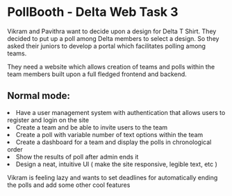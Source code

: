 # PollBooth - Delta Web Task 3

Vikram and Pavithra want to decide upon a design for Delta T Shirt. They decided to put up a poll among Delta members to select a design. So they asked their juniors to develop a portal which facilitates polling among teams.

They need a website which allows creation of teams and polls within the team members built upon a full fledged frontend and backend.

## Normal mode:
<li>Have a user management system with authentication that allows users to register and login on the site
<li>Create a team and be able to invite users to the team
<li>Create a poll with variable number of text options within the team
<li>Create a dashboard for a team and display the polls in chronological order
<li>Show the results of poll after admin ends it
<li>Design a neat, intuitive UI ( make the site responsive, legible text, etc )


Vikram is feeling lazy and wants to set deadlines for automatically ending the polls and add some other cool features
